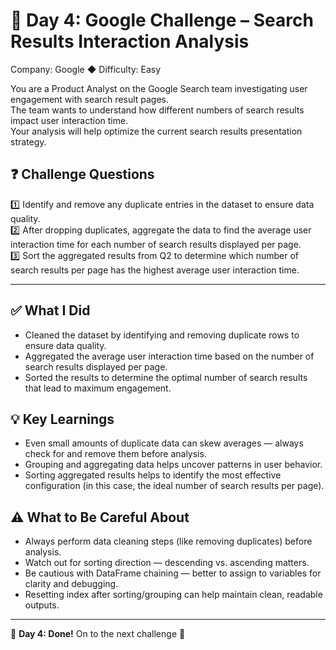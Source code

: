 # 📅 Day 4: Google Challenge – Search Results Interaction Analysis
Company: Google ◆ Difficulty: Easy

You are a Product Analyst on the Google Search team investigating user engagement with search result pages.  
The team wants to understand how different numbers of search results impact user interaction time.  
Your analysis will help optimize the current search results presentation strategy.

## ❓ Challenge Questions
1️⃣ Identify and remove any duplicate entries in the dataset to ensure data quality.  
2️⃣ After dropping duplicates, aggregate the data to find the average user interaction time for each number of search results displayed per page.  
3️⃣ Sort the aggregated results from Q2 to determine which number of search results per page has the highest average user interaction time.  

---

## ✅ What I Did
- Cleaned the dataset by identifying and removing duplicate rows to ensure data quality.
- Aggregated the average user interaction time based on the number of search results displayed per page.
- Sorted the results to determine the optimal number of search results that lead to maximum engagement.

## 💡 Key Learnings
- Even small amounts of duplicate data can skew averages — always check for and remove them before analysis.
- Grouping and aggregating data helps uncover patterns in user behavior.
- Sorting aggregated results helps to identify the most effective configuration (in this case, the ideal number of search results per page).

## ⚠️ What to Be Careful About
- Always perform data cleaning steps (like removing duplicates) before analysis.
- Watch out for sorting direction — descending vs. ascending matters.
- Be cautious with DataFrame chaining — better to assign to variables for clarity and debugging.
- Resetting index after sorting/grouping can help maintain clean, readable outputs.

---

🏁 **Day 4: Done!** On to the next challenge 🚀






